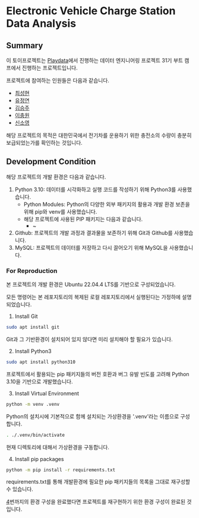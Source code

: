 # Electronic Vehicle Charge Station Data Analysis

## Summary
이 토이프로젝트는 [Playdata](https://playdata.io)에서 진행하는 데이터 엔지니어링 프로젝트 31기 부트 캠프에서 진행하는 프로젝트입니다.

프로젝트에 참여하는 인원들은 다음과 같습니다.
- [최성현](https://github.com/S0rrow)
- [유정연](https://github.com/yjyj989812)
- [김승주](https://github.com/tmdwnabc)
- [이충원](https://github.com/cw3714)
- [신소영](https://github.com/soyoungshin1)

해당 프로젝트의 목적은 대한민국에서 전기차를 운용하기 위한 충전소의 수량이 충분히 보급되었는가를 확인하는 것입니다.


## Development Condition
해당 프로젝트의 개발 환경은 다음과 같습니다.

1. Python 3.10: 데이터를 시각화하고 실행 코드를 작성하기 위해 Python3를 사용했습니다.   
    - Python Modules: Python의 다양한 외부 패키지의 활용과 개발 환경 보존을 위해 pip와 venv를 사용했습니다.
    - 해당 프로젝트에 사용된 PIP 패키지는 다음과 같습니다.
        - ~
2. Github: 프로젝트의 개발 과정과 결과물을 보존하기 위해 Git과 Github를 사용했습니다.
3. MySQL: 프로젝트의 데이터를 저장하고 다시 끌어오기 위해 MySQL을 사용했습니다.


### For Reproduction
본 프로젝트의 개발 환경은 Ubuntu 22.04.4 LTS를 기반으로 구성되었습니다.

모든 명령어는 본 레포지토리의 복제된 로컬 레포지토리에서 실행된다는 가정하에 설명되었습니다.

1. Install Git
```bash
sudo apt install git
```
Git과 그 기반환경이 설치되어 있지 않다면 미리 설치해야 할 필요가 있습니다.

2. Install Python3
```bash
sudo apt install python310
```
프로젝트에서 활용되는 pip 패키지들의 버전 호환과 버그 유발 빈도를 고려해 Python 3.10을 기반으로 개발했습니다.

3. Install Virtual Environment
```bash
python -m venv .venv
```
Python의 설치시에 기본적으로 함께 설치되는 가상환경을 '.venv'라는 이름으로 구성합니다.

```bash
. ./.venv/bin/activate
```
현재 디렉토리에 대해서 가상환경을 구동합니다.

4. Install pip packages
```bash
python -m pip install -r requirements.txt
```
requirements.txt를 통해 개발환경에 필요한 pip 패키지들의 목록을 그대로 재구성할 수 있습니다.

[4](#for-reproduction-4)번까지의 환경 구성을 완료했다면 프로젝트를 재구현하기 위한 환경 구성이 완료된 것입니다.



